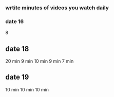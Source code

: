 ### wrtite minutes of videos you watch daily

### date 16
8
## date 18
20 min
9 min 
10 min
9 min
7 min 

## date 19
10 min 
10 min 
10 min 

